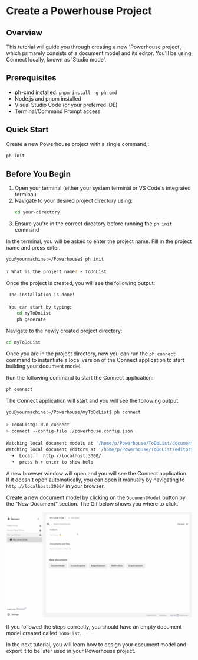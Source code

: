 
# Create a Powerhouse Project

## Overview
This tutorial will guide you through creating a new 'Powerhouse project', which primarely consists of a document model and its editor. You'll be using Connect locally, known as 'Studio mode'.

## Prerequisites
- ph-cmd installed: `pnpm install -g ph-cmd`
- Node.js and pnpm installed
- Visual Studio Code (or your preferred IDE)
- Terminal/Command Prompt access

## Quick Start
Create a new Powerhouse project with a single command,:
```bash
ph init
```

## Before You Begin
1. Open your terminal (either your system terminal or VS Code's integrated terminal)
2. Navigate to your desired project directory using:
   ```bash
   cd your-directory
   ```
3. Ensure you're in the correct directory before running the `ph init` command


In the terminal, you will be asked to enter the project name. Fill in the project name and press enter.

```bash
you@yourmachine:~/Powerhouse$ ph init

? What is the project name? ‣ ToDoList
```	

Once the project is created, you will see the following output:

```bash
 The installation is done!

 You can start by typing:
    cd myToDoList
    ph generate
```

Navigate to the newly created project directory:

```bash
cd myToDoList
```

Once you are in the project directory, now you can run the `ph connect` command to instantiate a local version of the Connect application to start building your document model.

Run the following command to start the Connect application:

```bash
ph connect
```

The Connect application will start and you will see the following output:

```bash
you@yourmachine:~/Powerhouse/myToDoList$ ph connect

> ToDoList@1.0.0 connect
> connect --config-file ./powerhouse.config.json

Watching local document models at '/home/p/Powerhouse/ToDoList/document-models'...
Watching local document editors at '/home/p/Powerhouse/ToDoList/editors'...
  ➜  Local:   http://localhost:3000/
  ➜  press h + enter to show help
```

A new browser window will open and you will see the Connect application. If it doesn't open automatically, you can open it manually by navigating to `http://localhost:3000/` in your browser.

Create a new document model by clicking on the `DocumentModel` button by the "New Document" section. The Gif below shows you where to click.

![Create New Document Model](./images/connectApp.gif)

If you followed the steps correctly, you should have an empty document model created called `ToDoList`.

In the next tutorial, you will learn how to design your document model and export it to be later used in your Powerhouse project.
